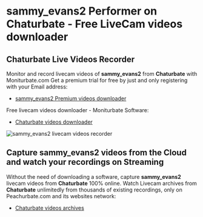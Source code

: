 # sammy_evans2 Performer on Chaturbate - Free LiveCam videos downloader

## Chaturbate Live Videos Recorder

Monitor and record livecam videos of **sammy_evans2** from **Chaturbate** with Moniturbate.com
Get a premium trial for free by just and only registering with your Email address:
* [sammy_evans2 Premium videos downloader](https://moniturbate.com/request-demo-licence-key.html)

Free livecam videos downloader - Moniturbate Software:
* [Chaturbate videos downloader](https://moniturbate.com/moniturbate-download-software.html)

![sammy_evans2 livecam videos recorder](https://peachurnet.com/templates/moniturbate-software.png)


## Capture sammy_evans2 videos from the Cloud and watch your recordings on Streaming

Without the need of downloading a software, capture **sammy_evans2** livecam videos from **Chaturbate** 100% online.
Watch Livecam archives from **Chaturbate** unlimitedly from thousands of existing recordings, only on Peachurbate.com and its websites network:
* [Chaturbate videos archives](https://peachurnet.com/)